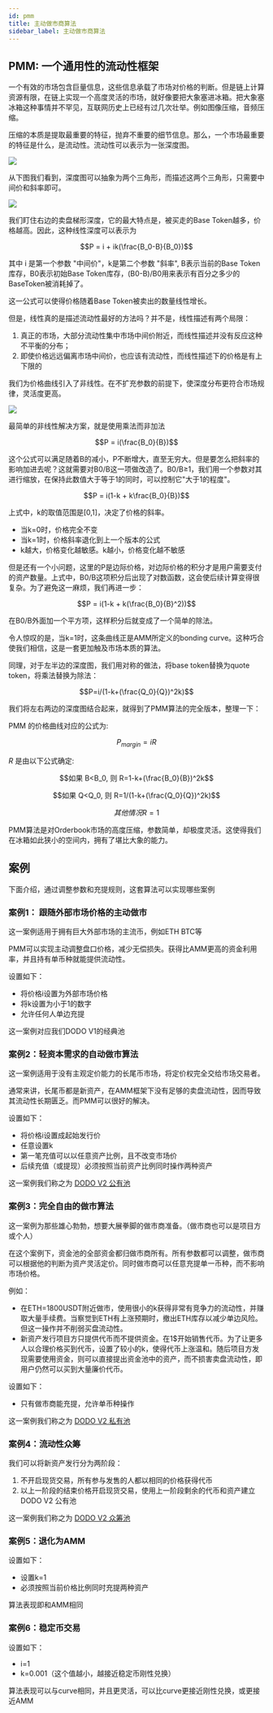 ```yaml
---
id: pmm
title: 主动做市商算法
sidebar_label: 主动做市商算法
---
```


## PMM: 一个通用性的流动性框架

一个有效的市场包含巨量信息，这些信息承载了市场对价格的判断。但是链上计算资源有限，在链上实现一个高度灵活的市场，就好像要把大象塞进冰箱。把大象塞冰箱这种事情并不罕见，互联网历史上已经有过几次壮举。例如图像压缩，音频压缩。

压缩的本质是提取最重要的特征，抛弃不重要的细节信息。那么，一个市场最重要的特征是什么，是流动性。流动性可以表示为一张深度图。

![](https://dodoex.github.io/cn/img/pmm_1.png)

从下图我们看到，深度图可以抽象为两个三角形，而描述这两个三角形，只需要中间价和斜率即可。

![](https://dodoex.github.io/cn/img/pmm_2.png)

我们盯住右边的卖盘梯形深度，它的最大特点是，被买走的Base Token越多，价格越高。因此，这种线性深度可以表示为

$$P = i + ik(\frac{B_0-B}{B_0})$$

其中 i 是第一个参数 "中间价"，k是第二个参数 "斜率", B表示当前的Base Token库存，B0表示初始Base Token库存，(B0-B)/B0用来表示有百分之多少的BaseToken被消耗掉了。

这一公式可以使得价格随着Base Token被卖出的数量线性增长。

但是，线性真的是描述流动性最好的方法吗？并不是，线性描述有两个局限：

1. 真正的市场，大部分流动性集中市场中间价附近，而线性描述并没有反应这种不平衡的分布；
2. 即使价格远远偏离市场中间价，也应该有流动性，而线性描述下的价格是有上下限的

我们为价格曲线引入了非线性。在不扩充参数的前提下，使深度分布更符合市场规律，灵活度更高。

![](https://dodoex.github.io/cn/img/pmm_3.png)

最简单的非线性解决方案，就是使用乘法而非加法

$$P = i(\frac{B_0}{B})$$

这个公式可以满足随着B的减小，P不断增大，直至无穷大。但是要怎么把斜率的影响加进去呢？这就需要对B0/B这一项做改造了。B0/B≥1，我们用一个参数对其进行缩放，在保持此数值大于等于1的同时，可以控制它"大于1的程度"。

$$P = i(1-k + k\frac{B_0}{B})$$

上式中，k的取值范围是[0,1]，决定了价格的斜率。

- 当k=0时，价格完全不变
- 当k=1时，价格斜率退化到上一个版本的公式
- k越大，价格变化越敏感。k越小，价格变化越不敏感

但是还有一个小问题，这里的P是边际价格，对边际价格的积分才是用户需要支付的资产数量。上式中，B0/B这项积分后出现了对数函数，这会使后续计算变得很复杂。为了避免这一麻烦，我们再进一步：

$$P = i(1-k + k(\frac{B_0}{B}^2))$$

在B0/B外面加一个平方项，这样积分后就变成了一个简单的除法。

令人惊叹的是，当k=1时，这条曲线正是AMM所定义的bonding curve。这种巧合使我们相信，这是一套更加触及市场本质的算法。

同理，对于左半边的深度图，我们用对称的做法，将base token替换为quote token，将乘法替换为除法：

$$P=i/(1-k+(\frac{Q_0}{Q})^2k)$$

我们将左右两边的深度图结合起来，就得到了PMM算法的完全版本，整理一下：

PMM 的价格曲线对应的公式为:

$$P_{margin}=iR$$

$R$ 是由以下公式确定:

$$如果 B<B_0, 则 R=1-k+(\frac{B_0}{B})^2k$$

$$如果 Q<Q_0, 则 R=1/(1-k+(\frac{Q_0}{Q})^2k)$$

$$其他情况 R=1$$

PMM算法是对Orderbook市场的高度压缩，参数简单，却极度灵活。这使得我们在冰箱如此狭小的空间内，拥有了堪比大象的能力。

## 案例

下面介绍，通过调整参数和充提规则，这套算法可以实现哪些案例

### 案例1： 跟随外部市场价格的主动做市

这一案例适用于拥有巨大外部市场的主流币，例如ETH BTC等

PMM可以实现主动调整盘口价格，减少无偿损失。获得比AMM更高的资金利用率，并且持有单币种就能提供流动性。

设置如下：

- 将价格i设置为外部市场价格
- 将k设置为小于1的数字
- 允许任何人单边充提

这一案例对应我们DODO V1的经典池


### 案例2：轻资本需求的自动做市算法

这一案例适用于没有主观定价能力的长尾币市场，将定价权完全交给市场交易者。

通常来讲，长尾币都是新资产，在AMM框架下没有足够的卖盘流动性，因而导致其流动性长期匮乏。而PMM可以很好的解决。

设置如下：

- 将价格i设置成起始发行价
- 任意设置k
- 第一笔充值可以以任意资产比例，且不改变市场价
- 后续充值（或提现）必须按照当前资产比例同时操作两种资产

这一案例我们称之为 [DODO V2 公有池](./publicPool)

### 案例3：完全自由的做市算法

这一案例为那些雄心勃勃，想要大展拳脚的做市商准备。（做市商也可以是项目方或个人）

在这个案例下，资金池的全部资金都归做市商所有。所有参数都可以调整，做市商可以根据他的判断为资产灵活定价。同时做市商可以任意充提单一币种，而不影响市场价格。

例如：

- 在ETH=1800USDT附近做市，使用很小的k获得非常有竞争力的流动性，并赚取大量手续费。当察觉到ETH有上涨预期时，撤出ETH库存以减少单边风险。但这一操作并不削弱买盘流动性。
- 新资产发行项目方只提供代币而不提供资金。在1$开始销售代币。为了让更多人以合理价格买到代币，设置了较小的k，使得代币上涨温和。随后项目方发现需要使用资金，则可以直接提出资金池中的资产，而不损害卖盘流动性，即用户仍然可以买到大量廉价代币。

设置如下：

- 只有做市商能充提，允许单币种操作

这一案例我们称之为 [DODO V2 私有池](./privatePool)

### 案例4：流动性众筹

我们可以将新资产发行分为两阶段：

1. 不开启现货交易，所有参与发售的人都以相同的价格获得代币
2. 以上一阶段的结束价格开启现货交易，使用上一阶段剩余的代币和资产建立DODO V2 公有池

这一案例我们称之为 [DODO V2 众筹池](./crowdPooling)

### 案例5：退化为AMM

设置如下：

- 设置k=1
- 必须按照当前价格比例同时充提两种资产

算法表现即和AMM相同

### 案例6：稳定币交易

设置如下：

- i=1
- k=0.001（这个值越小，越接近稳定币刚性兑换）

算法表现可以与curve相同，并且更灵活，可以比curve更接近刚性兑换，或更接近AMM